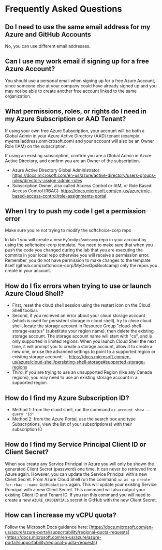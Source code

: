 # Frequently Asked Questions

## Do I need to use the same email address for my Azure and GitHub Accounts

No, you can use different email addresses.

## Can I use my work email if signing up for a free Azure Account?

You should use a personal email when signing up for a free Azure Account, since someone else at your company could have already signed up and you may not be able to create another free account linked to the same organization.

## What permissions, roles, or rights do I need in my Azure Subscription or AAD Tenant?

If using your own free Azure Subscription, your account will be both a Global Admin in your Azure Active Directory (AAD) tenant (example: myemailaddress.onmicrosoft.com) and your account will also be an Owner Role (IAM) on the subscription.

If using an existing subscription, confirm you are a Global Admin in Azure Active Directory, and confirm you are an Owner of the subscription.
- Azure Active Directory Global Administrator: https://docs.microsoft.com/en-us/azure/active-directory/users-groups-roles/directory-assign-admin-roles
- Subscription Owner, also called Access Control or IAM, or Role Based Access Control (RBAC): https://docs.microsoft.com/en-us/azure/role-based-access-control/role-assignments-portal

## When I try to push my code I get a permission error

Make sure you're not trying to modify the softchoice-corp repo

In lab 1 you will create a new `MyDevOpsBootcamp` repo in your account by using the softchoice-corp template. You need to make sure that when you push the code you changed during the lab that you are executing the commits in your local repo otherwise you will receive a permission error. Remember, you do not have permission to make changes to the template itself (github.com/softchoice-corp/MyDevOpsBootcamp) only the repos you create in your account.

## How do I fix errors when trying to use or launch Azure Cloud Shell?

- First, reset the cloud shell session using the restart icon on the Cloud Shell toolbar.
- Second, if you recieved an error about your cloud storage account (which is used for persistent storage in cloud shell), try to close cloud shell, locate the storage account in Resource Group "cloud-shell-storage-eastus" (substitute your region name), then delete the existing storage account. The storage account name will start with "cs", and is only supported in limited regions. When you launch Cloud Shell the next time, it will prompt you to create a storage account, allow it to create a new one, or use the advanced settings to point to a supported region or exisitng storage account: 
-- https://docs.microsoft.com/en-us/azure/cloud-shell/persisting-shell-storage#supported-storage-regions
- Third, if you are trying to use an unsupported Region (like any Canada regions), you may need to use an existing storage account in a supported region.

## How do I find my Azure Subscription ID?

- Method 1: from the cloud shell, run the command `az account show --query "id"`
- Method 2: from the Azure Portal, use the search box and type Subscriptions, view the list of your subscription(s) with their subscription ID

## How do I find my Service Principal Client ID or Client Secret?

When you create any Service Principal in Azure you will only be shown the generated Client Secret (password) one time. It can never be retrieved from Azure again. However, you can update the Service Principal with a new Client Secret. From Azure Cloud Shell run the command `az ad sp create-for-rbac --name GitHubActions` again. This will update your existing Service Principal with a new Client Secret. This command will also output your existing Client ID and Tenant ID. If you run this command you will need to create a new `AZURE_CREDENTIALS` secret in GitHub with the new Client Secret.

## How can I increase my vCPU quota?

Follow the Microsoft Docs guidance here: [https://docs.microsoft.com/en-us/azure/azure-portal/supportability/regional-quota-requests](https://docs.microsoft.com/en-us/azure/azure-portal/supportability/regional-quota-requests)
